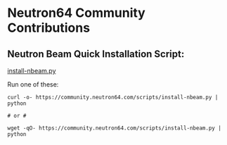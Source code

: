 # Neutron64 Community Contributions

## Neutron Beam Quick Installation Script:

[install-nbeam.py](https://github.com/pizzapanther/n64-community/blob/master/files/scripts/install-nbeam.py)

Run one of these:

```
curl -o- https://community.neutron64.com/scripts/install-nbeam.py | python

# or #

wget -qO- https://community.neutron64.com/scripts/install-nbeam.py | python
```